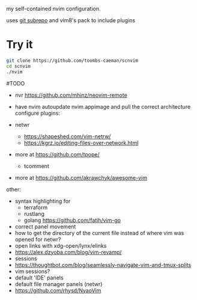 my self-contained nvim configuration.

uses [git subrepo](https://github.com/ingydotnet/git-subrepo) and vim8's pack to include plugins

# Try it
``` bash
git clone https://github.com/toombs-caeman/scnvim
cd scnvim
./nvim
```

#TODO
* nvr https://github.com/mhinz/neovim-remote

* have nvim autoupdate nvim.appimage and pull the correct architecture
configure plugins:
* netwr
    - https://shapeshed.com/vim-netrw/
    - https://kgrz.io/editing-files-over-network.html
* more at https://github.com/tpope/
    * tcomment
* more at https://github.com/akrawchyk/awesome-vim

other:
* syntax highlighting for
    * terraform
    * rustlang
    * golang  https://github.com/fatih/vim-go
* correct panel movement
* how to get the directory of the current file instead of where vim was opened for netwr?
* open links with xdg-open/lynx/elinks
* https://alex.dzyoba.com/blog/vim-revamp/
* sessions
* https://thoughtbot.com/blog/seamlessly-navigate-vim-and-tmux-splits
* vim sessions?
* default 'IDE' panels
* default file manager panels (netwr)
* https://github.com/rhysd/NyaoVim
